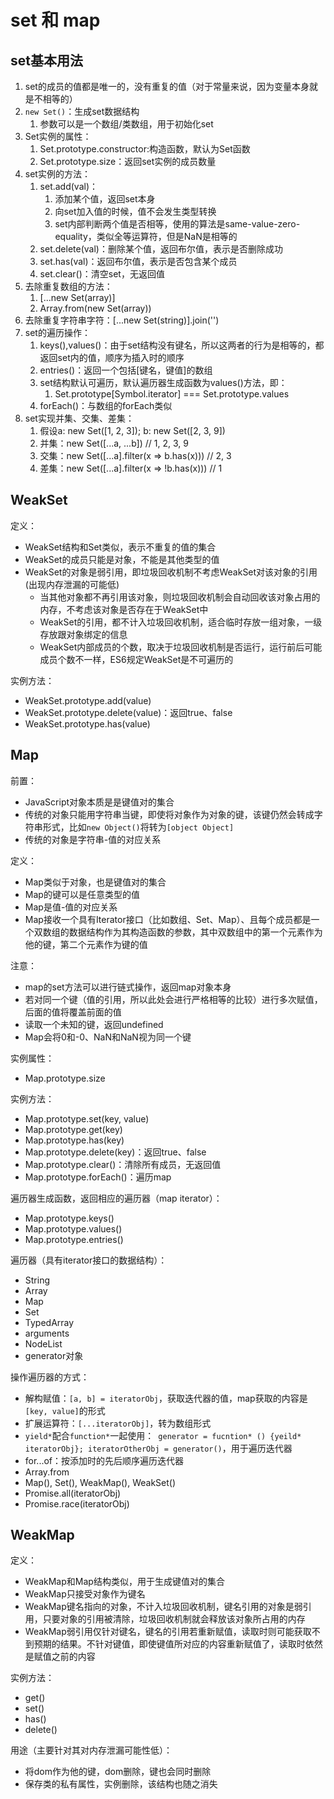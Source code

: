 # set 和 map

## set基本用法

1. set的成员的值都是唯一的，没有重复的值（对于常量来说，因为变量本身就是不相等的）
2. `new Set()`：生成set数据结构
   1. 参数可以是一个数组/类数组，用于初始化set
3. Set实例的属性：
   1. Set.prototype.constructor:构造函数，默认为Set函数
   2. Set.prototype.size：返回set实例的成员数量
4. set实例的方法：
   1. set.add(val)：
      1. 添加某个值，返回set本身
      2. 向set加入值的时候，值不会发生类型转换
      3. set内部判断两个值是否相等，使用的算法是same-value-zero-equality，类似全等运算符，但是NaN是相等的
   2. set.delete(val)：删除某个值，返回布尔值，表示是否删除成功
   3. set.has(val)：返回布尔值，表示是否包含某个成员
   4. set.clear()：清空set，无返回值
5. 去除重复数组的方法：
   1. [...new Set(array)]
   2. Array.from(new Set(array))
6. 去除重复字符串字符：[...new Set(string)].join('')
7. set的遍历操作：
   1. keys(),values()：由于set结构没有键名，所以这两者的行为是相等的，都返回set内的值，顺序为插入时的顺序
   2. entries()：返回一个包括[键名，键值]的数组
   3. set结构默认可遍历，默认遍历器生成函数为values()方法，即：
      1. Set.prototype[Symbol.iterator] === Set.prototype.values
   4. forEach()：与数组的forEach类似
8. set实现并集、交集、差集：
   1. 假设a: new Set([1, 2, 3]); b: new Set([2, 3, 9])
   2. 并集：new Set([...a, ...b])   // 1, 2, 3, 9
   3. 交集：new Set([...a].filter(x => b.has(x))) // 2, 3
   4. 差集：new Set([...a].filter(x => !b.has(x)))  // 1 

## WeakSet

定义：
- WeakSet结构和Set类似，表示不重复的值的集合
- WeakSet的成员只能是对象，不能是其他类型的值
- WeakSet的对象是弱引用，即垃圾回收机制不考虑WeakSet对该对象的引用(出现内存泄漏的可能低)
  - 当其他对象都不再引用该对象，则垃圾回收机制会自动回收该对象占用的内存，不考虑该对象是否存在于WeakSet中
  - WeakSet的引用，都不计入垃圾回收机制，适合临时存放一组对象，一级存放跟对象绑定的信息
  - WeakSet内部成员的个数，取决于垃圾回收机制是否运行，运行前后可能成员个数不一样，ES6规定WeakSet是不可遍历的

实例方法：
- WeakSet.prototype.add(value)
- WeakSet.prototype.delete(value)：返回true、false
- WeakSet.prototype.has(value)

## Map

前置：
- JavaScript对象本质是是键值对的集合
- 传统的对象只能用字符串当键，即使将对象作为对象的键，该键仍然会转成字符串形式，比如`new Object()`将转为`[object Object]`
- 传统的对象是字符串-值的对应关系

定义：
- Map类似于对象，也是键值对的集合
- Map的键可以是任意类型的值
- Map是值-值的对应关系
- Map接收一个具有Iterator接口（比如数组、Set、Map）、且每个成员都是一个双数组的数据结构作为其构造函数的参数，其中双数组中的第一个元素作为他的键，第二个元素作为键的值

注意：
- map的set方法可以进行链式操作，返回map对象本身
- 若对同一个键（值的引用，所以此处会进行严格相等的比较）进行多次赋值，后面的值将覆盖前面的值
- 读取一个未知的键，返回undefined
- Map会将0和-0、NaN和NaN视为同一个键

实例属性：
- Map.prototype.size

实例方法：
- Map.prototype.set(key, value)
- Map.prototype.get(key)
- Map.prototype.has(key)
- Map.prototype.delete(key)：返回true、false
- Map.prototype.clear()：清除所有成员，无返回值
- Map.prototype.forEach()：遍历map

遍历器生成函数，返回相应的遍历器（map iterator）：
- Map.prototype.keys()
- Map.prototype.values()
- Map.prototype.entries()

遍历器（具有iterator接口的数据结构）：
- String
- Array
- Map
- Set
- TypedArray
- arguments
- NodeList
- generator对象

操作遍历器的方式：
- 解构赋值：`[a, b] = iteratorObj`，获取迭代器的值，map获取的内容是`[key, value]`的形式
- 扩展运算符：`[...iteratorObj]`，转为数组形式
- `yield*`配合`function*`一起使用：` generator = fucntion* () {yeild* iteratorObj}; iteratorOtherObj = generator()`，用于遍历迭代器
- for...of：按添加时的先后顺序遍历迭代器
- Array.from
- Map(), Set(), WeakMap(), WeakSet()
- Promise.all(iteratorObj)
- Promise.race(iteratorObj)


## WeakMap

定义：
- WeakMap和Map结构类似，用于生成键值对的集合
- WeakMap只接受对象作为键名
- WeakMap键名指向的对象，不计入垃圾回收机制，键名引用的对象是弱引用，只要对象的引用被清除，垃圾回收机制就会释放该对象所占用的内存
- WeakMap弱引用仅针对键名，键名的引用若重新赋值，读取时则可能获取不到预期的结果。不针对键值，即使键值所对应的内容重新赋值了，读取时依然是赋值之前的内容

实例方法：
- get()
- set()
- has()
- delete()

用途（主要针对其对内存泄漏可能性低）：
- 将dom作为他的键，dom删除，键也会同时删除
- 保存类的私有属性，实例删除，该结构也随之消失
